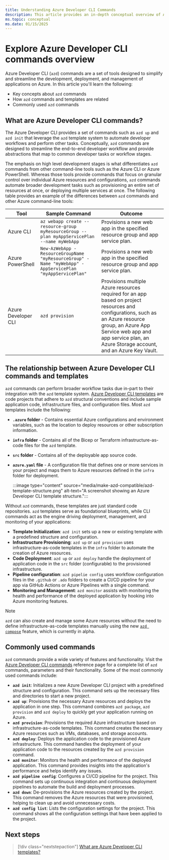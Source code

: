 ```yaml
---
title: Understanding Azure Developer CLI Commands
description: This article provides an in-depth conceptual overview of Azure Developer CLI commands, explores commonly used commands, and explains their relationship with Azure Developer CLI templates.
ms.topic: conceptual
ms.date: 01/15/2025
---
```


# Explore Azure Developer CLI commands overview

Azure Developer CLI (`azd`) commands are a set of tools designed to simplify and streamline the development, deployment, and management of applications on Azure. In this article you'll learn the following:

- Key concepts about `azd` commands
- How `azd` commands and templates are related
- Commonly used `azd` commands

## What are Azure Developer CLI commands?

The Azure Developer CLI provides a set of commands such as `azd up` and `azd init` that leverage the `azd` template system to automate developer workflows and perform other tasks. Conceptually, `azd` commands are designed to streamline the end-to-end developer workflow and provide abstractions that map to common developer tasks or workflow stages.

The emphasis on high level development stages is what differentiates `azd` commands from other command-line tools such as the Azure CLI or Azure PowerShell. Whereas those tools provide commands that focus on granular control over individual Azure resources and configurations, `azd` commands automate broader development tasks such as provisioning an entire set of resources at once, or deploying multiple services at once. The following table provides an example of the differences between `azd` commands and other Azure command-line tools:

| Tool                | Sample Command                                                                 | Outcome                                                                                   |
|---------------------|------------------------------------------------------------------------------|-------------------------------------------------------------------------------------------|
| Azure CLI           | `az webapp create --resource-group myResourceGroup --plan myAppServicePlan --name myWebApp` | Provisions a new web app in the specified resource group and app service plan.            |
| Azure PowerShell    | `New-AzWebApp -ResourceGroupName "myResourceGroup" -Name "myWebApp" -AppServicePlan "myAppServicePlan"` | Provisions a new web app in the specified resource group and app service plan.            |
| Azure Developer CLI | `azd provision`                                                               | Provisions multiple Azure resources required for an app based on project resources and configurations, such as an Azure resource group, an Azure App Service web app and app service plan, an Azure Storage account, and an Azure Key Vault. |

## The relationship between Azure Developer CLI commands and templates

`azd` commands can perform broader workflow tasks due in-part to their integration with the `azd` template system. [Azure Developer CLI templates](/azure/developer/azure-developer-cli/azd-templates) are code projects that adhere to `azd` structural conventions and include sample application code, infrastructure files, and configuration files. Most `azd` templates include the following:

- **`.azure` folder** - Contains essential Azure configurations and environment variables, such as the location to deploy resources or other subscription information.
- **`infra` folder** - Contains all of the Bicep or Terraform infrastructure-as-code files for the `azd` template.
- **`src` folder** - Contains all of the deployable app source code.
- **`azure.yaml` file** - A configuration file that defines one or more services in your project and maps them to Azure resources defined in the `infra` folder for deployment.

    :::image type="content" source="media/make-azd-compatible/azd-template-structure.png" alt-text="A screenshot showing an Azure Developer CLI template structure.":::

Without `azd` commands, these templates are just standard code repositories. `azd` templates serve as foundational blueprints, while CLI commands act as the engine driving deployment, management, and monitoring of your applications:

- **Template Initialization**: `azd init` sets up a new or existing template with a predefined structure and configuration.
- **Infrastructure Provisioning**: `azd up` or `azd provision` uses infrastructure-as-code templates in the `infra` folder to automate the creation of Azure resources.
- **Code Deployment**: `azd up` or `azd deploy` handle the deployment of application code in the `src` folder (configurable) to the provisioned infrastructure.
- **Pipeline configuration**: `azd pipelie config` uses workflow configuration files in the `.github` or `.ado` folders to create a CI/CD pipeline for your app via GitHub Actions or Azure Pipelines with a single command.
- **Monitoring and Management**: `azd monitor` assists with monitoring the health and performance of the deployed application by hooking into Azure monitoring features.

> [!NOTE]
> `azd` can also create and manage some Azure resources without the need to define infrastructure-as-code templates manually using the new [`azd compose`](/azure/developer/azure-developer-cli/azd-compose) feature, which is currently in alpha.

## Commonly used commands

`azd` commands provide a wide variety of features and functionality. Visit the [Azure Developer CLI commands](/azure/developer/azure-developer-cli/reference) reference page for a complete list of `azd` commands, parameters and their functionality. Some of the most commonly used commands include:

- **`azd init`**: Initializes a new Azure Developer CLI project with a predefined structure and configuration. This command sets up the necessary files and directories to start a new project.
- **`azd up`**: Provisions the necessary Azure resources and deploys the application in one step. This command combines `azd package`, `azd provision` and `azd deploy` to quickly get your application running on Azure.
- **`azd provision`**: Provisions the required Azure infrastructure based on infrastructure-as-code templates. This command creates the necessary Azure resources such as VMs, databases, and storage accounts.
- **`azd deploy`**: Deploys the application code to the provisioned Azure infrastructure. This command handles the deployment of your application code to the resources created by the `azd provision` command.
- **`azd monitor`**: Monitors the health and performance of the deployed application. This command provides insights into the application's performance and helps identify any issues.
- **`azd pipeline config`**: Configures a CI/CD pipeline for the project. This command sets up continuous integration and continuous deployment pipelines to automate the build and deployment processes.
- **`azd down`**: De-provisions the Azure resources created by the project. This command removes the Azure resources that were provisioned, helping to clean up and avoid unnecessary costs.
- **`azd config list`**: Lists the configuration settings for the project. This command shows all the configuration settings that have been applied to the project.

## Next steps

> [!div class="nextstepaction"]
> [What are Azure Developer CLI templates?](./azd-templates.md)
